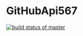 # GitHubApi567

[![build status of master](https://travis-ci.org/jmottole567/GitHubApi567.svg?branch=master)](https://travis-ci.org/jmottole567/GitHubApi567)
